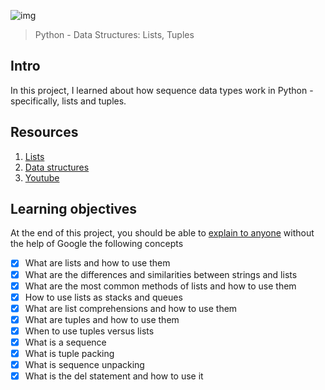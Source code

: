 ![img](https://assets.imaginablefutures.com/media/images/ALX_Logo.max-200x150.png)

> Python - Data Structures: Lists, Tuples

## Intro

In this project, I learned about how sequence data types work in
Python - specifically, lists and tuples.

## Resources

1. [Lists](https://docs.python.org/3/tutorial/introduction.html#lists)
2. [Data structures ](https://docs.python.org/3/tutorial/datastructures.html)
3. [Youtube](https://www.youtube.com/watch?v=A1HUzrvS-Pw)

## Learning objectives

At the end of this project, you should be able to [explain to anyone](https://fs.blog/feynman-learning-technique/) without the help of Google the following concepts

- [x] What are lists and how to use them
- [x] What are the differences and similarities between strings and lists
- [x] What are the most common methods of lists and how to use them
- [x] How to use lists as stacks and queues
- [x] What are list comprehensions and how to use them
- [x] What are tuples and how to use them
- [x] When to use tuples versus lists
- [x] What is a sequence
- [x] What is tuple packing
- [x] What is sequence unpacking
- [x] What is the del statement and how to use it
